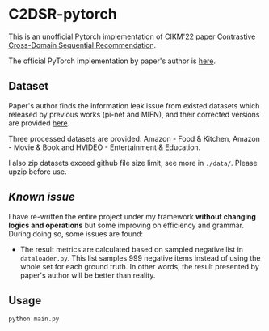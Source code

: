 # C2DSR-pytorch

This is an unofficial Pytorch implementation of CIKM'22 paper [Contrastive Cross-Domain Sequential Recommendation](https://dl.acm.org/doi/abs/10.1145/3511808.3557262).

The official PyTorch implementation by paper's author is [here](https://github.com/cjx96/C2DSR).


## Dataset

Paper's author finds the information leak issue from existed datasets which released by previous works  (pi-net and MIFN), and their corrected versions are provided [here](https://drive.google.com/drive/folders/1xpnp6tH56xz8PF_xuTi9exEptmcvlAVU?usp=sharing).

Three processed datasets are provided: Amazon - Food & Kitchen, Amazon - Movie & Book and HVIDEO - Entertainment & Education.

I also zip datasets exceed github file size limit, see more in `./data/`. Please upzip before use.


## ***Known issue***

I have re-written the entire project under my framework **without changing logics and operations** but some improving on efficiency and grammar.
During doing so, some issues are found:

- The result metrics are calculated based on sampled negative list in `dataloader.py`. This list samples 999 negative items instead of using the whole set for each ground truth.
In other words, the result presented by paper's author will be better than reality.

## Usage

```shell
python main.py 
```
